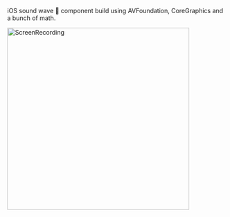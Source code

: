 iOS sound wave 🌊 component build using AVFoundation, CoreGraphics and a bunch of math.

<img alt="ScreenRecording" src="ScreenRecording/SoundWaveExample.gif" width="420">
